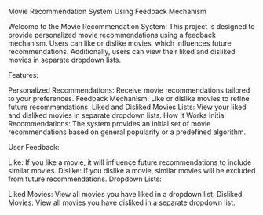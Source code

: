 Movie Recommendation System Using Feedback Mechanism

Welcome to the Movie Recommendation System! This project is designed to provide personalized movie recommendations using a feedback mechanism. Users can like or dislike movies, which influences future recommendations. Additionally, users can view their liked and disliked movies in separate dropdown lists.

Features:

Personalized Recommendations: Receive movie recommendations tailored to your preferences.
Feedback Mechanism: Like or dislike movies to refine future recommendations.
Liked and Disliked Movies Lists: View your liked and disliked movies in separate dropdown lists.
How It Works
Initial Recommendations: The system provides an initial set of movie recommendations based on general popularity or a predefined algorithm.

User Feedback:

Like: If you like a movie, it will influence future recommendations to include similar movies.
Dislike: If you dislike a movie, similar movies will be excluded from future recommendations.
Dropdown Lists:

Liked Movies: View all movies you have liked in a dropdown list.
Disliked Movies: View all movies you have disliked in a separate dropdown list.